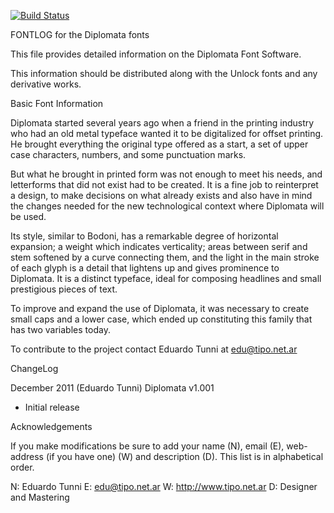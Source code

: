 [![Build Status](https://travis-ci.org/fontdirectory/diplomatasc.svg?branch=master)](https://travis-ci.org/fontdirectory/diplomatasc)

FONTLOG for the Diplomata fonts

This file provides detailed information on the Diplomata Font Software.

This information should be distributed along with the Unlock fonts
and any derivative works.

Basic Font Information

Diplomata started several years ago when a friend in the printing
industry who had an old metal typeface wanted it to be digitalized for
offset printing. He brought everything the original type offered as a
start, a set of upper case characters, numbers, and some punctuation
marks.

But what he brought in printed form was not enough to meet his needs,
and letterforms that did not exist had to be created. It is a fine job
to reinterpret a design, to make decisions on what already exists and
also have in mind the changes needed for the new technological context
where Diplomata will be used.

Its style, similar to Bodoni, has a remarkable degree of horizontal
expansion; a weight which indicates verticality; areas between serif
and stem softened by a curve connecting them, and the light in the
main stroke of each glyph is a detail that lightens up and gives
prominence to Diplomata. It is a distinct typeface, ideal for
composing headlines and small prestigious pieces of text.

To improve and expand the use of Diplomata, it was necessary to create
small caps and a lower case, which ended up constituting this family
that has two variables today.

To contribute to the project contact Eduardo Tunni at edu@tipo.net.ar

ChangeLog

December 2011 (Eduardo Tunni) Diplomata v1.001
- Initial release

Acknowledgements

If you make modifications be sure to add your name (N), 
email (E), web-address (if you have one) (W) and 
description (D). This list is in alphabetical order.

N: Eduardo Tunni
E: edu@tipo.net.ar
W: http://www.tipo.net.ar
D: Designer and Mastering